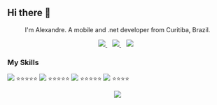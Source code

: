 ## Hi there 👋

<p align='center'>
  I'm Alexandre. A mobile and .net developer from Curitiba, Brazil.
  
  </p>

<p align='center'>
  <a href="https://wa.me/5518996643974?text=Olá!%20Alexandre"><img src="https://img.shields.io/badge/WHATSAPP-%2325D366.svg?&style=for-the-badge&logo=whatsapp&logoColor=white" />    </a>&nbsp;&nbsp;
    <a href="https://instagram.com/alexandresanlim"><img src="https://img.shields.io/badge/instagram-%23E4405F.svg?&style=for-the-badge&logo=instagram&logoColor=white" />        </a>&nbsp;&nbsp;
<a href="https://instagram.com/alexandresanlim"><img src="https://img.shields.io/badge/linkedin-%230077B5.svg?&style=for-the-badge&logo=linkedin&logoColor=white" /></a>&nbsp;&nbsp;
</p>

### My Skills
<img src="https://img.shields.io/badge/c%20sharp-%23239120.svg?&style=for-the-badge&logo=c%20sharp&logoColor=white" /> ⭐⭐⭐⭐⭐
<img src="https://img.shields.io/badge/xamarin%20forms-%233498DB.svg?&style=for-the-badge&logo=xamarin&logoColor=white" /> ⭐⭐⭐⭐⭐
<img src="https://img.shields.io/badge/dotnet-net%23239120.svg?&style=for-the-badge&logo=dot-net&logoColor=white" /> ⭐⭐⭐⭐⭐
<img src="https://img.shields.io/badge/html-%23239120.svg?&style=for-the-badge&logo=html5&logoColor=white" /> ⭐⭐⭐⭐


<p align='center'>
  <a href="#"><img src="https://visitor-badge.glitch.me/badge?page_id=alexandresanlim.alexandresanlim"></a>
  </p>

<!--
**alexandresanlim/alexandresanlim** is a ✨ _special_ ✨ repository because its `README.md` (this file) appears on your GitHub profile.

Here are some ideas to get you started:

- 🔭 I’m currently working on ...
- 🌱 I’m currently learning ...
- 👯 I’m looking to collaborate on ...
- 🤔 I’m looking for help with ...
- 💬 Ask me about ...
- 📫 How to reach me: ...
- 😄 Pronouns: ...
- ⚡ Fun fact: ...
-->
